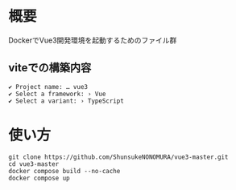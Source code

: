 # 概要
DockerでVue3開発環境を起動するためのファイル群

## viteでの構築内容
```
✔ Project name: … vue3
✔ Select a framework: › Vue
✔ Select a variant: › TypeScript
```

# 使い方
```
git clone https://github.com/ShunsukeNONOMURA/vue3-master.git
cd vue3-master
docker compose build --no-cache
docker compose up
```